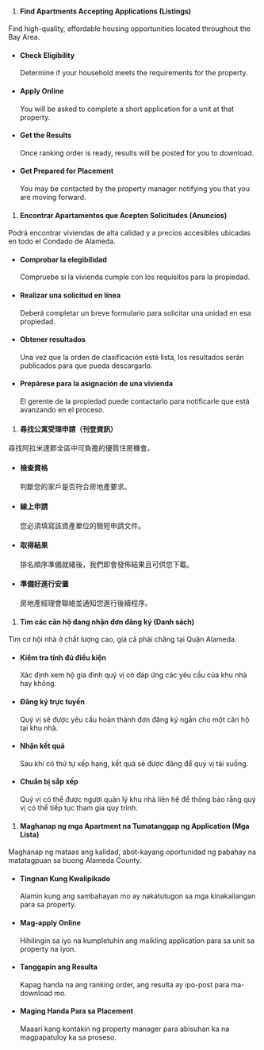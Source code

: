 <RenderIf language="en">

1. #### Find Apartments Accepting Applications (Listings)

Find high-quality, affordable housing opportunities located throughout the Bay Area.

- #### Check Eligibility

  Determine if your household meets the requirements for the property.

- #### Apply Online

  You will be asked to complete a short application for a unit at that property.

- #### Get the Results

  Once ranking order is ready, results will be posted for you to download.

- #### Get Prepared for Placement

  You may be contacted by the property manager notifying you that you are moving forward.

</RenderIf>

<RenderIf language="es">

1. #### Encontrar Apartamentos que Acepten Solicitudes (Anuncios)

Podrá encontrar viviendas de alta calidad y a precios accesibles ubicadas en todo el Condado de Alameda.

- #### Comprobar la elegibilidad

  Compruebe si la vivienda cumple con los requisitos para la propiedad.

- #### Realizar una solicitud en línea

  Deberá completar un breve formulario para solicitar una unidad en esa propiedad.

- #### Obtener resultados

  Una vez que la orden de clasificación esté lista, los resultados serán publicados para que pueda descargarlo.

- #### Prepárese para la asignación de una vivienda

  El gerente de la propiedad puede contactarlo para notificarle que está avanzando en el proceso.

</RenderIf>

<RenderIf language="zh">

1. #### 尋找公寓受理申請（刊登資訊）

尋找阿拉米達郡全區中可負擔的優質住房機會。

- #### 檢查資格

  判斷您的家戶是否符合房地產要求。

- #### 線上申請

  您必須填寫該資產單位的簡短申請文件。

- #### 取得結果

  排名順序準備就緒後，我們即會發佈結果且可供您下載。

- #### 準備好進行安置

  房地產經理會聯絡並通知您進行後續程序。

</RenderIf>

<RenderIf language="vi">

1. #### Tìm các căn hộ đang nhận đơn đăng ký (Danh sách)

Tìm cơ hội nhà ở chất lượng cao, giá cả phải chăng tại Quận Alameda.

- #### Kiểm tra tính đủ điều kiện

  Xác định xem hộ gia đình quý vị có đáp ứng các yêu cầu của khu nhà hay không.

- #### Đăng ký trực tuyến

  Quý vị sẽ được yêu cầu hoàn thành đơn đăng ký ngắn cho một căn hộ tại khu nhà.

- #### Nhận kết quả

  Sau khi có thứ tự xếp hạng, kết quả sẽ được đăng để quý vị tải xuống.

- #### Chuẩn bị sắp xếp

  Quý vị có thể được người quản lý khu nhà liên hệ để thông báo rằng quý vị có thể tiếp tục tham gia quy trình.

</RenderIf>

<RenderIf language="tl">

1. #### Maghanap ng mga Apartment na Tumatanggap ng Application (Mga Lista)

Maghanap ng mataas ang kalidad, abot-kayang oportunidad ng pabahay na matatagpuan sa buong Alameda County.

- #### Tingnan Kung Kwalipikado

  Alamin kung ang sambahayan mo ay nakatutugon sa mga kinakailangan para sa property.

- #### Mag-apply Online

  Hihilingin sa iyo na kumpletuhin ang maikling application para sa unit sa property na iyon.

- #### Tanggapin ang Resulta

  Kapag handa na ang ranking order, ang resulta ay ipo-post para ma-download mo.

- #### Maging Handa Para sa Placement

  Maaari kang kontakin ng property manager para abisuhan ka na magpapatuloy ka sa proseso.

</RenderIf>
